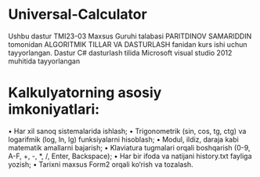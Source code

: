 # Universal-Calculator

Ushbu dastur TMI23-03 Maxsus Guruhi talabasi PARITDINOV SAMARIDDIN tomonidan ALGORITMIK TILLAR VA DASTURLASH fanidan kurs ishi uchun tayyorlangan.
Dastur C# dasturlash  tilida Microsoft visual studio 2012 muhitida tayyorlangan

# Kalkulyatorning asosiy imkoniyatlari:
•	Har xil sanoq sistemalarida ishlash;
•	Trigonometrik (sin, cos, tg, ctg) va logarifmik (log, ln, lg) funksiyalarni hisoblash;
•	Modul, ildiz, daraja kabi matematik amallarni bajarish;
•	Klaviatura tugmalari orqali boshqarish (0-9, A-F, +, -, *, /, Enter, Backspace);
•	Har bir ifoda va natijani history.txt fayliga yozish;
•	Tarixni maxsus Form2 orqali ko‘rish va tozalash.
